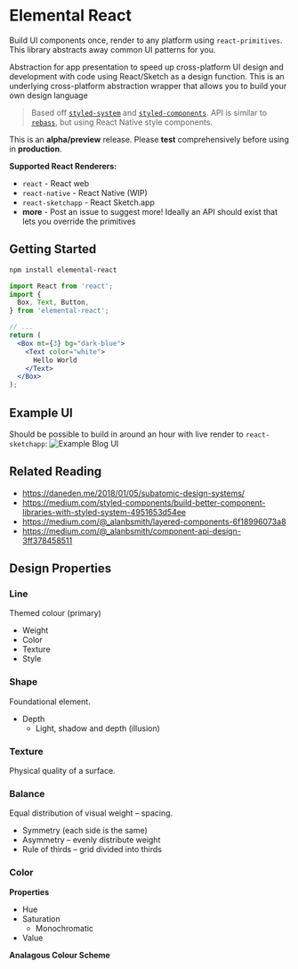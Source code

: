 # Elemental React

Build UI components once, render to any platform using `react-primitives`. This library abstracts away common UI patterns for you.

Abstraction for app presentation to speed up cross-platform UI design and development with code using React/Sketch as a design function. This is an underlying cross-platform abstraction wrapper that allows you to build your own design language

> Based off [`styled-system`]() and [`styled-components`](). API is similar to [`rebass`](https://github.com/rebassjs/rebass), but using React Native style components.

This is an **alpha/preview** release. Please **test** comprehensively before using in **production**.

**Supported React Renderers:**

- `react` - React web
- `react-native` - React Native (WIP)
- `react-sketchapp` - React Sketch.app
- **more** - Post an issue to suggest more! Ideally an API should exist that lets you override the primitives

## Getting Started

```sh
npm install elemental-react
```

```jsx
import React from 'react';
import {
  Box, Text, Button,
} from 'elemental-react';

// ...
return (
  <Box mt={3} bg="dark-blue">
    <Text color="white">
      Hello World
    </Text>
  </Box>
);
```

## Example UI

Should be possible to build in around an hour with live render to `react-sketchapp`:
![Example Blog UI](https://user-images.githubusercontent.com/6757532/63878429-7e849500-c9c1-11e9-915f-33bd0e82a3be.png)

## Related Reading

- https://daneden.me/2018/01/05/subatomic-design-systems/
- https://medium.com/styled-components/build-better-component-libraries-with-styled-system-4951653d54ee
- https://medium.com/@_alanbsmith/layered-components-6f18996073a8
- https://medium.com/@_alanbsmith/component-api-design-3ff378458511

## Design Properties

### Line
Themed colour (primary)
- Weight
- Color
- Texture
- Style


### Shape
Foundational element.
- Depth
  - Light, shadow and depth (illusion)

### Texture
Physical quality of a surface.

### Balance
Equal distribution of visual weight – spacing.
- Symmetry (each side is the same)
- Asymmetry – evenly distribute weight
- Rule of thirds – grid divided into thirds


### Color

**Properties**
- Hue
- Saturation
  - Monochromatic
- Value

**Analagous Colour Scheme**
